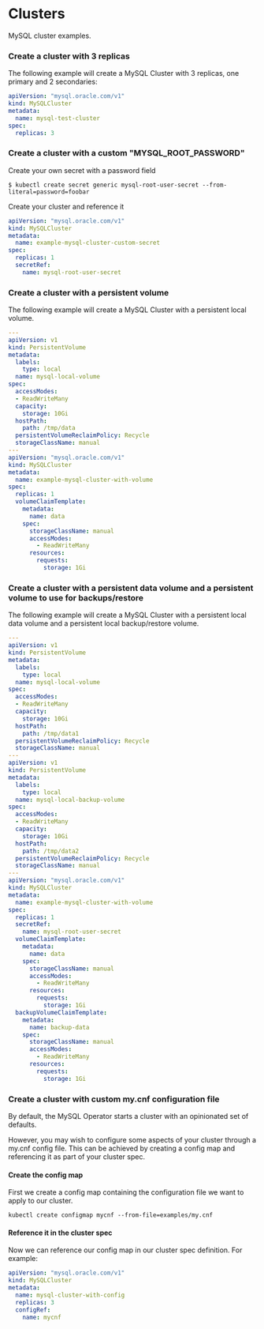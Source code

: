 # Clusters

MySQL cluster examples.

### Create a cluster with 3 replicas

The following example will create a MySQL Cluster with 3 replicas, one primary and 2 secondaries:

```yaml
apiVersion: "mysql.oracle.com/v1"
kind: MySQLCluster
metadata:
  name: mysql-test-cluster
spec:
  replicas: 3
```

### Create a cluster with a custom "MYSQL_ROOT_PASSWORD"

Create your own secret with a password field

```
$ kubectl create secret generic mysql-root-user-secret --from-literal=password=foobar
```

Create your cluster and reference it

```yaml
apiVersion: "mysql.oracle.com/v1"
kind: MySQLCluster
metadata:
  name: example-mysql-cluster-custom-secret
spec:
  replicas: 1
  secretRef:
    name: mysql-root-user-secret
```

### Create a cluster with a persistent volume

The following example will create a MySQL Cluster with a persistent local volume.

```yaml
---
apiVersion: v1
kind: PersistentVolume
metadata:
  labels:
    type: local
  name: mysql-local-volume
spec:
  accessModes:
  - ReadWriteMany
  capacity:
    storage: 10Gi
  hostPath:
    path: /tmp/data
  persistentVolumeReclaimPolicy: Recycle
  storageClassName: manual
---
apiVersion: "mysql.oracle.com/v1"
kind: MySQLCluster
metadata:
  name: example-mysql-cluster-with-volume
spec:
  replicas: 1
  volumeClaimTemplate:
    metadata:
      name: data
    spec:
      storageClassName: manual
      accessModes:
        - ReadWriteMany
      resources:
        requests:
          storage: 1Gi
```

### Create a cluster with a persistent data volume and a persistent volume to use for backups/restore

The following example will create a MySQL Cluster with a persistent local data volume
and a persistent local backup/restore volume.

```yaml
---
apiVersion: v1
kind: PersistentVolume
metadata:
  labels:
    type: local
  name: mysql-local-volume
spec:
  accessModes:
  - ReadWriteMany
  capacity:
    storage: 10Gi
  hostPath:
    path: /tmp/data1
  persistentVolumeReclaimPolicy: Recycle
  storageClassName: manual
---
apiVersion: v1
kind: PersistentVolume
metadata:
  labels:
    type: local
  name: mysql-local-backup-volume
spec:
  accessModes:
  - ReadWriteMany
  capacity:
    storage: 10Gi
  hostPath:
    path: /tmp/data2
  persistentVolumeReclaimPolicy: Recycle
  storageClassName: manual
---
apiVersion: "mysql.oracle.com/v1"
kind: MySQLCluster
metadata:
  name: example-mysql-cluster-with-volume
spec:
  replicas: 1
  secretRef:
    name: mysql-root-user-secret
  volumeClaimTemplate:
    metadata:
      name: data
    spec:
      storageClassName: manual
      accessModes:
        - ReadWriteMany
      resources:
        requests:
          storage: 1Gi
  backupVolumeClaimTemplate:
    metadata:
      name: backup-data
    spec:
      storageClassName: manual
      accessModes:
        - ReadWriteMany
      resources:
        requests:
          storage: 1Gi
```

### Create a cluster with custom my.cnf configuration file

By default, the MySQL Operator starts a cluster with an opinionated set of defaults.

However, you may wish to configure some aspects of your cluster through a my.cnf config file.
This can be achieved by creating a config map and referencing it as part of your cluster spec.

#### Create the config map

First we create a config map containing the configuration file we want to apply to our cluster.

```
kubectl create configmap mycnf --from-file=examples/my.cnf
```

#### Reference it in the cluster spec

Now we can reference our config map in our cluster spec definition. For example:

```yaml
apiVersion: "mysql.oracle.com/v1"
kind: MySQLCluster
metadata:
  name: mysql-cluster-with-config
  replicas: 3
  configRef:
    name: mycnf
```
